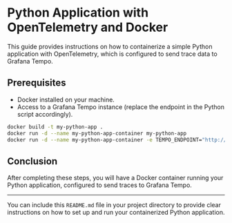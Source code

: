 # Python Application with OpenTelemetry and Docker

This guide provides instructions on how to containerize a simple Python application with OpenTelemetry, which is configured to send trace data to Grafana Tempo.

## Prerequisites

- Docker installed on your machine.
- Access to a Grafana Tempo instance (replace the endpoint in the Python script accordingly).

```bash
docker build -t my-python-app .
docker run -d --name my-python-app-container my-python-app
docker run -d --name my-python-app-container -e TEMPO_ENDPOINT="http://localhost:4317" my-python-app

```

## Conclusion

After completing these steps, you will have a Docker container running your Python application, configured to send traces to Grafana Tempo.

---

You can include this `README.md` file in your project directory to provide clear instructions on how to set up and run your containerized Python application.